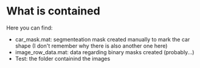 # What is contained

Here you can find:
* car_mask.mat: segmenteation mask created manually to mark the car shape (I don't remember why there is also another one here)
* image_row_data.mat: data regarding binary masks created (probably...)
* Test: the folder containind the images
